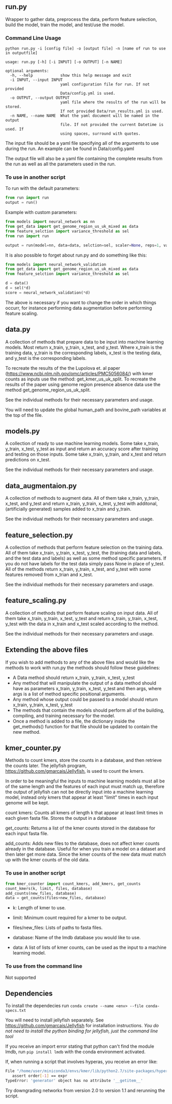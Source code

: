 ## run.py

Wrapper to gather data, preprocess the data, perform feature selection, build the model, train the model, and test/use the model.

### Command Line Usage

```
python run.py -i [config file] -o [output file] -n [name of run to use in outputfile]
```

```
usage: run.py [-h] [-i INPUT] [-o OUTPUT] [-n NAME]

optional arguments:
  -h, --help            show this help message and exit
  -i INPUT, --input INPUT
                        yaml configuration file for run. If not provided
                        Data/config.yml is used.
  -o OUTPUT, --output OUTPUT
                        yaml file where the results of the run will be stored.
                        If not provided Data/run_results.yml is used.
  -n NAME, --name NAME  What the yaml document will be named in the output
                        file. If not provided the current Datetime is used. If
                        using spaces, surround with quotes.
```


The input file should be a yaml file specifying all of the arguments to use during the run. An example can be found in Data/config.yaml

The output file will also be a yaml file containing the complete results from the run as well as all the parameters used in the run.

### To use in another script

To run with the default parameters:

```python
from run import run
output = run()
```

Example with custom parameters:

```python
from models import neural_network as nn
from get_data import get_genome_region_us_uk_mixed as data
from feature_selction import variance_threshold as sel
from run import run

output = run(model=nn, data=data, selction=sel, scaler=None, reps=1, validate=True)
```

It is also possible to forget about run.py and do something like this:

```python
from models import neural_network_validation
from get_data import get_genome_region_us_uk_mixed as data
from feature_selction import variance_threshold as sel

d = data()
d = sel(*d)
score = neural_network_validation(*d)
```

The above is necessary if you want to change the order in which things occurr, for instance performing data augmentation before performing feature scaling.


## data.py

A collection of methods that prepare data to be input into machine learning models. Most return x_train, y_train, x_test, and y_test. Where x_train is the training data, y_train is the corresponding labels, x_test is the testing data, and y_test is the corresponding labels.

To recreate the results of the the Lupolova et. al paper (https://www.ncbi.nlm.nih.gov/pmc/articles/PMC5056084/) with kmer counts as inputs use the method: get_kmer_us_uk_split. To recreate the results of the paper using genome region presence absence data use the method get_genome_region_us_uk_split.

See the individual methods for their necessary parameters and usage.

You will need to update the global human_path and bovine_path variables at the top of the file.


## models.py

A collection of ready to use machine learning models. Some take x_train, y_train, x_test, y_test as input and return an accuracy score after training and testing on those inputs. Some take x_train, y_train, and x_test and return predictions on x_test.

See the individual methods for their necessary parameters and usage.


## data_augmentaion.py

A collection of methods to augment data. All of them take x_train, y_train, x_test, and y_test and return x_train, y_train, x_test, y_test with additonal, (artificially generated) samples added to x_train and y_train.

See the individual methods for their necessary parameters and usage.


## feature_selection.py

A collection of methods that perform feature selection on the training data. All of them take x_train, y_train, x_test, y_test, the (training data and labels, and the test data and labels) as well as some method specific parameters. If you do not have labels for the test data simply pass None in place of y_test.
All of the methods return x_train, y_train, x_test, and y_test with some features removed from x_trian and x_test.

See the individual methods for their necessary parameters and usage.


## feature_scaling.py

A collection of methods that perform feature scaling on input data. All of them take x_train, y_train, x_test, y_test and return x_train, y_train, x_test, y_test with the data in x_train and x_test scaled according to the method.

See the individual methods for their necessary parameters and usage.


## Extending the above files

If you wish to add methods to any of the above files and would like the methods to work with run.py the methods should follow these guidelines:

- A Data method should return x_train, y_train, x_test, y_test
- Any method that will manipulate the output of a data method should have as parameters x_train, y_train, x_test, y_test and then args, where args is a list of method specific positional arguments.
- Any method whose output could be passed to a model should return x_train, y_train, x_test, y_test
- The methods that contain the models should perform all of the building, compiling, and training necessary for the model.
- Once a method is added to a file, the dictionary inside the get_methods() function for that file should be updated to contain the new method.


## kmer_counter.py

Methods to count kmers, store the counts in a database, and then retrieve the counts later. The jellyfish program, https://github.com/gmarcais/Jellyfish, is used to count the kmers.

In order to be meaningful the inputs to machine learning models must all be of the same length and the features of each input must match up, therefore the output of jellyfish can not be directly input into a machine learning model, instead only kmers that appear at least "limit" times in each input genome will be kept.

count kmers: Counts all kmers of length k that appear at least limit times in each given fasta file. Stores the output in a database

get_counts: Returns a list of the kmer counts stored in the database for each input fasta file.

add_counts: Adds new files to the database, does not affect kmer counts already in the database. Useful for when you train a model on a dataset and then later get more data. Since the kmer counts of the new data must match up with the kmer counts of the old data.


### To use in another script

```python
from kmer_counter import count_kmers, add_kmers, get_counts
count_kmers(k, limit, files, database)
add_counts(new_files, database)
data = get_counts(files+new_files, database)
```

- k: Length of kmer to use.
- limit: Minimum count required for a kmer to be output.
- files/new_files: Lists of paths to fasta files.
- database: Name of the lmdb database you would like to use.

- data: A list of lists of kmer counts, can be used as the input to a machine learning model.


### To use from the command line

Not supported


## Dependencies

To install the dependecies run `conda create --name <env> --file conda-specs.txt`

You will need to install jellyfish separately. See https://github.com/gmarcais/Jellyfish for installation instructions. *You do not need to install the python binding for jellyfish, just the command line tool*

If you receive an import error stating that python can't find the module lmdb, run `pip install lmdb` with the conda environment activated.

If, when running a script that involves hyperas, you receive an error like:

```sh
File "/home/user/miniconda3/envs/kmer/lib/python2.7/site-packages/hyperopt/pyll/base.py", line 715, in toposort
   assert order[-1] == expr
TypeError: 'generator' object has no attribute '__getitem__'
```

Try downgrading networkx from version 2.0 to version 1.1 and rerunning the script.
